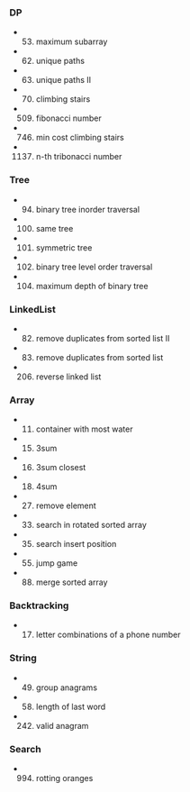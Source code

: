 
### DP
  - 0053. maximum subarray
  - 0062. unique paths
  - 0063. unique paths II
  - 0070. climbing stairs
  - 0509. fibonacci number
  - 0746. min cost climbing stairs
  - 1137. n-th tribonacci number
  
### Tree
  - 0094. binary tree inorder traversal
  - 0100. same tree
  - 0101. symmetric tree
  - 0102. binary tree level order traversal
  - 0104. maximum depth of binary tree
  
### LinkedList
  - 0082. remove duplicates from sorted list II
  - 0083. remove duplicates from sorted list
  - 0206. reverse linked list
  
### Array
  - 0011. container with most water
  - 0015. 3sum
  - 0016. 3sum closest
  - 0018. 4sum
  - 0027. remove element
  - 0033. search in rotated sorted array
  - 0035. search insert position
  - 0055. jump game
  - 0088. merge sorted array
  
### Backtracking
  - 0017. letter combinations of a phone number

### String
  - 0049. group anagrams
  - 0058. length of last word
  - 0242. valid anagram

### Search
  - 0994. rotting oranges